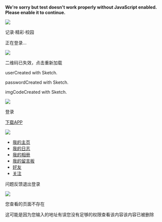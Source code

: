**We're sorry but test doesn't work properly without JavaScript enabled. Please enable it to continue.**

![](/static/img/login_logo.ee85f45e.png)

记录·精彩·校园

正在登录…

![](/static/img/refresh.93d8846d.png)

二维码已失效，点击重新加载

userCreated with Sketch.

passwordCreated with Sketch.

imgCodeCreated with Sketch.

![](data:image/jpg;base64,)

登录

[下载APP](https://u.renren.com/)

[![](/static/img/logo@3x.b97be8f1.png)](http://renren.com/)

* [我的主页](http://renren.com/personal/0)
* [我的日志](http://renren.com/personal/0/blogs)
* [我的相册](http://renren.com/personal/0/albums)
* [我的留言板](http://renren.com/personal/0/Mboard)
* [好友](http://renren.com/personal/0/friends)
* [关注](http://renren.com/personal/0/follow)

[](http://renren.com/personal/0/details)

问题反馈退出登录

![](/static/img/404.295e0d25.png)

您查看的页面不存在

这可能是因为您输入的地址有误您没有足够的权限查看该内容该内容已被删除